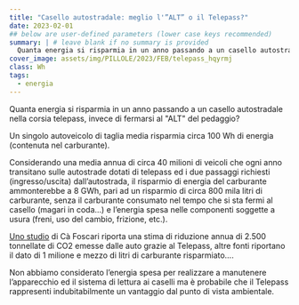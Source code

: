 ```yaml
---
title: "Casello autostradale: meglio l'”ALT” o il Telepass?"
date: 2023-02-01
## below are user-defined parameters (lower case keys recommended)
summary: | # leave blank if no summary is provided
  Quanta energia si risparmia in un anno passando a un casello autostradale nella corsia telepass, invece di fermarsi al "ALT" del pedaggio?
cover_image: assets/img/PILLOLE/2023/FEB/telepass_hqyrmj
class: Wh
tags:
  - energia
---
```


Quanta energia si risparmia in un anno passando a un casello autostradale nella corsia telepass, invece di fermarsi al "ALT" del pedaggio? 

Un singolo autoveicolo di taglia media risparmia circa 100 Wh di energia (contenuta nel carburante).  

Considerando una media annua di circa 40 milioni di veicoli che ogni anno transitano sulle autostrade dotati di telepass ed i due passaggi richiesti (ingresso/uscita) dall’autostrada, il risparmio di energia del carburante ammonterebbe a 8 GWh, pari ad un risparmio di circa 800 mila litri di carburante, senza il carburante consumato nel tempo che si sta fermi al casello (magari in coda…) e l’energia spesa nelle componenti soggette a usura (freni, uso del cambio, frizione, etc.). 

[Uno studio](https://apps.unive.it/server/eventi/40931/Short%20paper_%20Caso%20Telepass_v3.pdf) di Cà Foscari riporta una stima di riduzione annua di 2.500 tonnellate di CO2 emesse dalle auto grazie al Telepass, altre fonti riportano il dato di 1 milione e mezzo di litri di carburante risparmiato…. 

Non abbiamo considerato l’energia spesa per realizzare a manutenere l’apparecchio ed il sistema di lettura ai caselli ma è probabile che il Telepass rappresenti indubitabilmente un vantaggio dal punto di vista ambientale.


<!--
  created 2023-02-01 15:42:54.331047 +0100 CET m=+0.025056917
-->